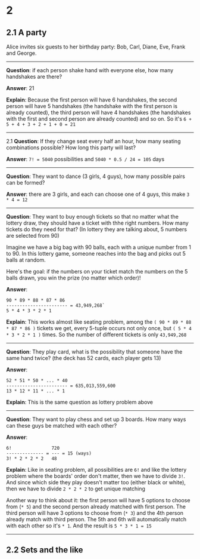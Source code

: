 # 2

## 2.1 A party

Alice invites six guests to her birthday party: Bob, Carl, Diane, Eve, Frank and George.

---

**Question**: if each person shake hand with everyone else, how many handshakes are there?

**Answer**: 21

**Explain**: Because the first person will have 6 handshakes, the second person will have 5 handshakes (the handshake with the first person is already counted), the third person will have 4 handshakes (the handshakes with the first and second person are already counted) and so on. So it's `6 + 5 + 4 + 3 + 2 + 1 + 0 = 21`

---

2.1 **Question**: If they change seat every half an hour, how many seating combinations possible? How long this party will last?

**Answer**: `7! = 5040` possibilities and `5040 * 0.5 / 24 = 105` days

---

**Question**: They want to dance (3 girls, 4 guys), how many possible pairs can be formed?

**Answer**: there are 3 girls, and each can choose one of 4 guys, this make `3 * 4 = 12`

---

**Question**: They want to buy enough tickets so that no matter what the lottery draw, they should have a ticket with thhe right numbers. How many tickets do they need for that? (In lottery they are talking about, 5 numbers are selected from 90)

Imagine we have a big bag with 90 balls, each with a unique number from 1 to 90. In this lottery game, someone reaches into the bag and picks out 5 balls at random.

Here's the goal: if the numbers on your ticket match the numbers on the 5 balls drawn, you win the prize (no matter which order)!

**Answer**:

```
90 * 89 * 88 * 87 * 86
----------------------- = 43,949,268`
5 * 4 * 3 * 2 * 1
```

**Explain**: This works almost like seating problem, among the `( 90 * 89 * 88 * 87 * 86 )` tickets we get, every 5-tuple occurs not only once, but `( 5 * 4 * 3 * 2 * 1 )` times. So the number of different tickets is only `43,949,268`

---

**Question**: They play card, what is the possibility that someone have the same hand twice? (the deck has 52 cards, each player gets 13)

**Answer**:

```
52 * 51 * 50 * ... * 40
----------------------- = 635,013,559,600
13 * 12 * 11 * ... * 1
```

**Explain**: This is the same question as lottery problem above

---

**Question**: They want to play chess and set up 3 boards. How many ways can these guys be matched with each other?

**Answer**:

```
6!               720
-------------- = --- = 15 (ways)
3! * 2 * 2 * 2   48
```

**Explain**: Like in seating problem, all possibilities are `6!` and like the lottery problem where the boards' order don't matter, then we have to divide `3!`. And since which side they play doesn't matter too (either black or white), then we have to divide `2 * 2 * 2` to get unique matching

Another way to think about it: the first person will have 5 options to choose from (`* 5`) and the second person already matched with first person. The third person will have 3 options to choose from (`* 3`) and the 4th person already match with third person. The 5th and 6th will automatically match with each other so it's `* 1`. And the result is `5 * 3 * 1 = 15`

---

## 2.2 Sets and the like

<!-- **Question**: -->
<!-- **Answer**: -->
<!-- **Explain**: -->
<!-- --- -->
